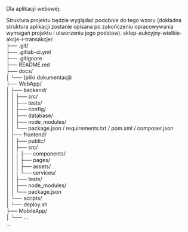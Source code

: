 Dla aplikacji webowej:

Struktura projektu będzie wyglądać podobnie do tego wzoru (dokładna struktura aplikacji zostanie opisana po zakończeniu opracowywania wymagań projektu i utworzeniu jego podstaw).
sklep-aukcyjny-wielkie-akcje-i-transakcje/  
├── .git/  
├── .gitlab-ci.yml  
├── .gitignore  
├── README.md  
├── docs/  
│   └── (pliki dokumentacji)  
├── WebApp/  
│   ├── backend/  
│   │   ├── src/  
│   │   ├── tests/  
│   │   ├── config/  
│   │   ├── database/  
│   │   ├── node_modules/  
│   │   └── package.json / requirements.txt / pom.xml / composer.json  
│   ├── frontend/  
│   │   ├── public/  
│   │   ├── src/  
│   │   │   ├── components/  
│   │   │   ├── pages/  
│   │   │   ├── assets/  
│   │   │   └── services/  
│   │   ├── tests/  
│   │   ├── node_modules/  
│   │   └── package.json  
│   └── scripts/  
│        └── deploy.sh  
├── MobileApp/  
│   └── ...  
...  